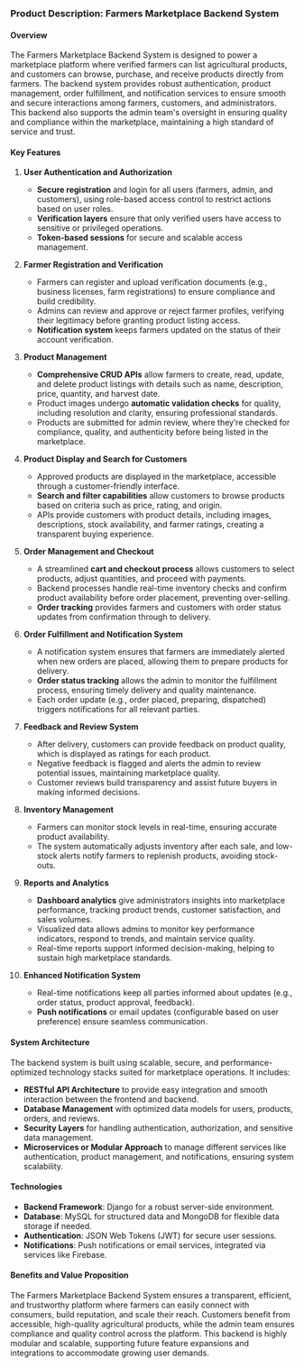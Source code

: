 ### Product Description: **Farmers Marketplace Backend System**

#### Overview

The Farmers Marketplace Backend System is designed to power a marketplace platform where verified farmers can list agricultural products, and customers can browse, purchase, and receive products directly from farmers. The backend system provides robust authentication, product management, order fulfillment, and notification services to ensure smooth and secure interactions among farmers, customers, and administrators. This backend also supports the admin team's oversight in ensuring quality and compliance within the marketplace, maintaining a high standard of service and trust.

#### Key Features

1. **User Authentication and Authorization**
   - **Secure registration** and login for all users (farmers, admin, and customers), using role-based access control to restrict actions based on user roles.
   - **Verification layers** ensure that only verified users have access to sensitive or privileged operations.
   - **Token-based sessions** for secure and scalable access management.

2. **Farmer Registration and Verification**
   - Farmers can register and upload verification documents (e.g., business licenses, farm registrations) to ensure compliance and build credibility.
   - Admins can review and approve or reject farmer profiles, verifying their legitimacy before granting product listing access.
   - **Notification system** keeps farmers updated on the status of their account verification.

3. **Product Management**
   - **Comprehensive CRUD APIs** allow farmers to create, read, update, and delete product listings with details such as name, description, price, quantity, and harvest date.
   - Product images undergo **automatic validation checks** for quality, including resolution and clarity, ensuring professional standards.
   - Products are submitted for admin review, where they’re checked for compliance, quality, and authenticity before being listed in the marketplace.

4. **Product Display and Search for Customers**
   - Approved products are displayed in the marketplace, accessible through a customer-friendly interface.
   - **Search and filter capabilities** allow customers to browse products based on criteria such as price, rating, and origin.
   - APIs provide customers with product details, including images, descriptions, stock availability, and farmer ratings, creating a transparent buying experience.

5. **Order Management and Checkout**
   - A streamlined **cart and checkout process** allows customers to select products, adjust quantities, and proceed with payments.
   - Backend processes handle real-time inventory checks and confirm product availability before order placement, preventing over-selling.
   - **Order tracking** provides farmers and customers with order status updates from confirmation through to delivery.

6. **Order Fulfillment and Notification System**
   - A notification system ensures that farmers are immediately alerted when new orders are placed, allowing them to prepare products for delivery.
   - **Order status tracking** allows the admin to monitor the fulfillment process, ensuring timely delivery and quality maintenance.
   - Each order update (e.g., order placed, preparing, dispatched) triggers notifications for all relevant parties.

7. **Feedback and Review System**
   - After delivery, customers can provide feedback on product quality, which is displayed as ratings for each product.
   - Negative feedback is flagged and alerts the admin to review potential issues, maintaining marketplace quality.
   - Customer reviews build transparency and assist future buyers in making informed decisions.

8. **Inventory Management**
   - Farmers can monitor stock levels in real-time, ensuring accurate product availability.
   - The system automatically adjusts inventory after each sale, and low-stock alerts notify farmers to replenish products, avoiding stock-outs.

9. **Reports and Analytics**
   - **Dashboard analytics** give administrators insights into marketplace performance, tracking product trends, customer satisfaction, and sales volumes.
   - Visualized data allows admins to monitor key performance indicators, respond to trends, and maintain service quality.
   - Real-time reports support informed decision-making, helping to sustain high marketplace standards.

10. **Enhanced Notification System**
    - Real-time notifications keep all parties informed about updates (e.g., order status, product approval, feedback).
    - **Push notifications** or email updates (configurable based on user preference) ensure seamless communication.

#### System Architecture

The backend system is built using scalable, secure, and performance-optimized technology stacks suited for marketplace operations. It includes:

- **RESTful API Architecture** to provide easy integration and smooth interaction between the frontend and backend.
- **Database Management** with optimized data models for users, products, orders, and reviews.
- **Security Layers** for handling authentication, authorization, and sensitive data management.
- **Microservices or Modular Approach** to manage different services like authentication, product management, and notifications, ensuring system scalability.

#### Technologies

- **Backend Framework**: Django for a robust server-side environment.
- **Database**: MySQL for structured data and MongoDB for flexible data storage if needed.
- **Authentication**: JSON Web Tokens (JWT) for secure user sessions.
- **Notifications**: Push notifications or email services, integrated via services like Firebase.

#### Benefits and Value Proposition

The Farmers Marketplace Backend System ensures a transparent, efficient, and trustworthy platform where farmers can easily connect with consumers, build reputation, and scale their reach. Customers benefit from accessible, high-quality agricultural products, while the admin team ensures compliance and quality control across the platform. This backend is highly modular and scalable, supporting future feature expansions and integrations to accommodate growing user demands.
